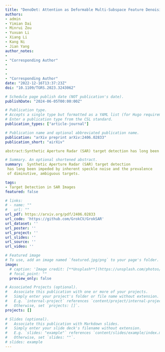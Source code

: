 ```yaml
---
title: "DenoDet: Attention as Deformable Multi-Subspace Feature Denoising for Target Detection in SAR Images"
authors:
- admin
- Yimian Dai
- Minrui Zou
- Yuxuan Li
- Xiang Li
- Kang Ni
- Jian Yang
author_notes:
- 
- "Corresponding Author"
- 
- 
- 
- "Corresponding Author"
date: "2022-12-16T13:37:23Z"
doi: "10.1109/TGRS.2023.3243062"

# Schedule page publish date (NOT publication's date).
publishDate: "2024-06-05T00:00:00Z"

# Publication type.
# Accepts a single type but formatted as a YAML list (for Hugo requirements).
# Enter a publication type from the CSL standard.
publication_types: ["article-journal"]

# Publication name and optional abbreviated publication name.
publication: "arXiv preprint arXiv:2406.02833"
publication_short: "airXiv"

abstract:Synthetic Aperture Radar (SAR) target detection has long been impeded by inherent speckle noise and the prevalence of diminutive, ambiguous targets. While deep neural networks have advanced SAR target detection, their intrinsic low-frequency bias and static post-training weights falter with coherent noise and preserving subtle details across heterogeneous terrains. Motivated by traditional SAR image denoising, we propose DenoDet, a network aided by explicit frequency domain transform to calibrate convolutional biases and pay more attention to high-frequencies, forming a natural multi-scale subspace representation to detect targets from the perspective of multi-subspace denoising. We design TransDeno, a dynamic frequency domain attention module that performs as a transform domain soft thresholding operation, dynamically denoising across subspaces by preserving salient target signals and attenuating noise. To adaptively adjust the granularity of subspace processing, we also propose a deformable group fully-connected layer (DeGroFC) that dynamically varies the group conditioned on the input features. Without bells and whistles, our plug-and-play TransDeno sets state-of-the-art scores on multiple SAR target detection datasets. The code is available at https://github.com/GrokCV/GrokSAR.

# Summary. An optional shortened abstract.
summary:  Synthetic Aperture Radar (SAR) target detection
 has long been impeded by inherent speckle noise and the prevalence
 of diminutive, ambiguous targets.

tags:
- Target Detection in SAR Images
featured: false

# links:
# - name: ""
#   url: ""
url_pdf: https://arxiv.org/pdf/2406.02833
url_code: 'https://github.com/GrokCV/GrokSAR'
url_dataset: ''
url_poster: ''
url_project: ''
url_slides: ''
url_source: ''
url_video: ''

# Featured image
# To use, add an image named `featured.jpg/png` to your page's folder. 
image:
  # caption: 'Image credit: [**Unsplash**](https://unsplash.com/photos/jdD8gXaTZsc)'
  # focal_point: ""
  preview_only: false

# Associated Projects (optional).
#   Associate this publication with one or more of your projects.
#   Simply enter your project's folder or file name without extension.
#   E.g. `internal-project` references `content/project/internal-project/index.md`.
#   Otherwise, set `projects: []`.
projects: []

# Slides (optional).
#   Associate this publication with Markdown slides.
#   Simply enter your slide deck's filename without extension.
#   E.g. `slides: "example"` references `content/slides/example/index.md`.
#   Otherwise, set `slides: ""`.
# slides: example
---
```

